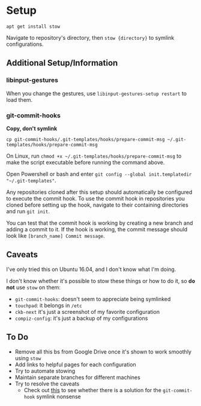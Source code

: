 # Setup

`apt get install stow`

Navigate to repository's directory, then `stow {directory}` to symlink configurations.


## Additional Setup/Information

### libinput-gestures

When you change the gestures, use `libinput-gestures-setup restart` to load them.

### git-commit-hooks

**Copy, don't symlink**

`cp git-commit-hooks/.git-templates/hooks/prepare-commit-msg ~/.git-templates/hooks/prepare-commit-msg`

On Linux, run `chmod +x ~/.git-templates/hooks/prepare-commit-msg` to make
the script executable before running the command above.

Open Powershell or bash and enter
`git config --global init.templatedir "~/.git-templates"`.

Any repositories cloned after this setup should automatically be configured to
execute the commit hook. To use the commit hook in repositories you cloned before
setting up the hook, navigate to their containing directories and run `git init`.

You can test that the commit hook is working by creating a new branch and
adding a commit to it. If the hook is working, the commit message should look
like `[branch_name] Commit message`.


## Caveats

I've only tried this on Ubuntu 16.04, and I don't know what I'm doing.

I don't know whether it's possible to stow these things or how to do it, so **do not** use `stow` on them:

- `git-commit-hooks`: doesn't seem to appreciate being symlinked
- `touchpad`: it belongs in `/etc`
- `ckb-next` it's just a screenshot of my favorite configuration
- `compiz-config`: it's just a backup of my configurations

## To Do

- Remove all this bs from Google Drive once it's shown to work smoothly using `stow`
- Add links to helpful pages for each configuration
- Try to automate stowing
- Maintain separate branches for different machines
- Try to resolve the caveats
    - Check out
    [this](https://stackoverflow.com/questions/4592838/symbolic-link-to-a-hook-in-git)
    to see whether there is a solution for the `git-commit-hook` symlink
    nonsense

